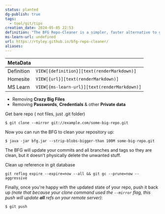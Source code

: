 ```yaml
---
status: planted
dg-publish: true
tags:
  - tool/git/tips
creation_date: 2024-05-05 22:53
definition: "The BFG Repo-Cleaner is a simpler, faster alternative to git-filter-branch for cleansing bad data out of your Git repository history:"
ms-learn-url: undefined
url: https://rtyley.github.io/bfg-repo-cleaner/
aliases:
---
```


| MetaData   |                                              |
| ---------- | -------------------------------------------- |
| Definition | `VIEW[{definition}][text(renderMarkdown)]`   |
| Homesite   | `VIEW[{url}][text(renderMarkdown)]`          |
| MS Learn   | `VIEW[{ms-learn-url}][text(renderMarkdown)]` |
- Removing **Crazy Big Files**
- Removing **Passwords**, **Credentials** & other **Private data**

Get bare repo ( not files, just .git folder)

```
$ git clone --mirror git://example.com/some-big-repo.git
```

Now you can run the BFG to clean your repository up:

```
$ java -jar bfg.jar --strip-blobs-bigger-than 100M some-big-repo.git

```

The BFG will update your commits and all branches and tags so they are clean, but it doesn't physically delete the unwanted stuff.

Clean up reference in git database
```
git reflog expire --expire=now --all && git gc --prune=now --aggressive
```

Finally, once you're happy with the updated state of your repo, push it back up _(note that because your clone command used the `--mirror` flag, this push will update **all** refs on your remote server)_:

```
$ git push
```